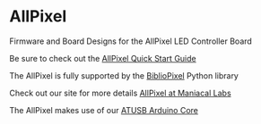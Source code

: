 AllPixel
========

Firmware and Board Designs for the AllPixel LED Controller Board

Be sure to check out the [AllPixel Quick Start Guide](https://github.com/ManiacalLabs/AllPixel/wiki)

The AllPixel is fully supported by the [BiblioPixel](https://github.com/ManiacalLabs/BiblioPixel) Python library

Check out our site for more details [AllPixel at Maniacal Labs](http://maniacallabs.com/products/allpixel)

The AllPixel makes use of our [ATUSB Arduino Core](https://github.com/ManiacalLabs/ATUSB_Core)
